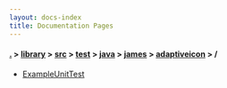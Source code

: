 ```yaml
---
layout: docs-index
title: Documentation Pages
---
```

#### [.](./../../../../../../index) > [library](./../../../../../index) > [src](./../../../../index) > [test](./../../../index) > [java](./../../index) > [james](./../index) > [adaptiveicon](./index) > **/**

- [ExampleUnitTest](ExampleUnitTest)
